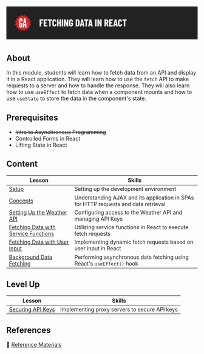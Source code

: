 # ![Fetching Data in React](./assets/hero.png)

## About

In this module, students will learn how to fetch data from an API and display it in a React application. They will learn how to use the `fetch` API to make requests to a server and how to handle the response. They will also learn how to use `useEffect` to fetch data when a component mounts and how to use `useState` to store the data in the component's state.

## Prerequisites

- ~~Intro to Asynchronous Programming~~
- Controlled Forms in React
- Lifting State in React

## Content

| Lesson                                                                                   | Skills                                                                              |
| ---------------------------------------------------------------------------------------- | ----------------------------------------------------------------------------------- |
| [Setup](./setup/README.md)                                                               | Setting up the development environment                                              |
| [Concepts](./concepts/README.md)                                                         | Understanding AJAX and its application in SPAs for HTTP requests and data retrieval |
| [Setting Up the Weather API](./setting-up-the-weather-api/README.md)                     | Configuring access to the Weather API and managing API Keys                         |
| [Fetching Data with Service Functions](./fetching-data-with-service-functions/README.md) | Utilizing service functions in React to execute fetch requests                      |
| [Fetching Data with User Input](./fetching-data-with-user-input/README.md)               | Implementing dynamic fetch requests based on user input in React                    |
| [Background Data Fetching](./background-data-fetching/README.md)                         | Performing asynchronous data fetching using React's `useEffect()` hook              |

## Level Up

| Lesson                                             | Skills                                        |
| -------------------------------------------------- | --------------------------------------------- |
| [Securing API Keys](./securing-api-keys/README.md) | Implementing proxy servers to secure API keys |

## References

📖 [Reference Materials](./references/README.md)

